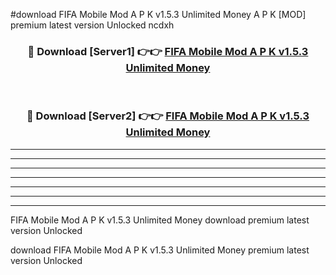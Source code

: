 #download FIFA Mobile Mod A P K v1.5.3 Unlimited Money  A P K [MOD] premium latest version Unlocked ncdxh 



<div align="center">
<h3>🔴 Download [Server1] 👉👉 <a href="https://apkdownload2.web.app/">FIFA Mobile Mod A P K v1.5.3 Unlimited Money </a></h3><br>

<h3>🔴 Download [Server2] 👉👉 <a href="https://apkdownload2.web.app/">FIFA Mobile Mod A P K v1.5.3 Unlimited Money </a></h3>
</div>





----------------------------------------------------------

----------------------------------------------------------

----------------------------------------------------------

----------------------------------------------------------

----------------------------------------------------------

----------------------------------------------------------

----------------------------------------------------------

FIFA Mobile Mod A P K v1.5.3 Unlimited Money  download premium latest version Unlocked

download FIFA Mobile Mod A P K v1.5.3 Unlimited Money  premium latest version Unlocked
